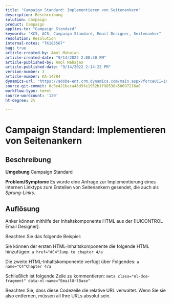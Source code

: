 ```yaml
---
title: "Campaign Standard: Implementieren von Seitenankern"
description: Beschreibung
solution: Campaign
product: Campaign
applies-to: "Campaign Standard"
keywords: "KCS, ACS, Campaign Standard, Email Designer, Seitenanker"
resolution: Resolution
internal-notes: "TK185567"
bug: true
article-created-by: Amol Mahajan
article-created-date: "9/14/2022 2:00:30 PM"
article-published-by: Amol Mahajan
article-published-date: "9/14/2022 2:14:22 PM"
version-number: 3
article-number: KA-14784
dynamics-url: "https://adobe-ent.crm.dynamics.com/main.aspx?forceUCI=1&pagetype=entityrecord&etn=knowledgearticle&id=5d323997-3534-ed11-9db1-00224808679b"
source-git-commit: 0c3e421beca46d9fe1952b1f98538a50697216a0
workflow-type: tm+mt
source-wordcount: '120'
ht-degree: 2%

---
```


# Campaign Standard: Implementieren von Seitenankern

## Beschreibung

<b>Umgebung</b>
Campaign Standard


<b>Problem/Symptome</b>
Es wurde eine Anfrage zur Implementierung eines internen Linktyps zum Erstellen von Seitenankern gesendet, die auch als *Sprung-Links*.


## Auflösung


Anker können mithilfe der Inhaltskomponente HTML aus der [!UICONTROL Email Designer].

Beachten Sie das folgende Beispiel:

Sie können der ersten HTML-Inhaltskomponente die folgende HTML hinzufügen:
`a href="#C4"Jump to chapter 4/a`

Die zweite HTML-Inhaltskomponente verfügt über Folgendes:
`a name="C4"Chapter 4/a`

Schließlich ist folgende Zeile zu kommentieren:
`meta class="nl-dce-fragment" data-nl-name="EmailUrlBase"`

Beachten Sie, dass diese Codezeile die relative URL verwaltet. Wenn Sie sie also entfernen, müssen all Ihre URLs absolut sein.
